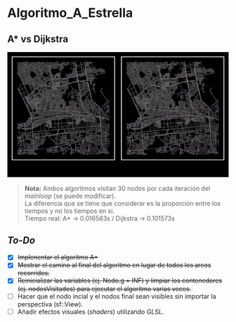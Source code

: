 # Algoritmo_A_Estrella

## A* vs Dijkstra
![Demo](demo3.gif)

> **Nota:** Ambos algoritmos visitan 30 nodos por cada iteración del *mainloop* (se puede modificar).<br>La diferencia que se tiene que considerar es la proporción entre los tiempos y no los tiempos en si.<br>Tiempo real: A* -> 0.016583s / Dijkstra -> 0.101573s

## *To-Do*
+ [x] ~~Implenentar el algoritmo A+~~
+ [x] ~~Mostrar el camino al final del algoritmo en lugar de todos los arcos recorridos.~~
+ [x] ~~Reinicializar las variables (ej. Nodo.g = INF) y limpiar los contenedores (ej. nodosVisitados) para ejecutar el algoritmo varias veces.~~
+ [ ] Hacer que el nodo incial y el nodos final sean visibles sin importar la perspectiva (sf::View).
+ [ ] Añadir efectos visuales (*shaders*) utilizando *GLSL*.
